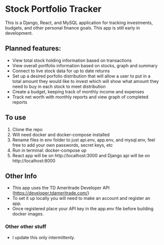 # Stock Portfolio Tracker

This is a Django, React, and MySQL application for tracking investments, budgets,
and other personal finance goals. This app is still early in development.


## Planned features:
- View total stock holding information based on transactions
- View overall portfolio information based on stocks, graph and summary
- Connect to live stock data for up to date returns
- Set up a desired porfolio distribution that will allow a user to put in
a total amount they would like to invest which will show what amount they need
to buy in each stock to meet distribution
- Create a budget, keeping track of monthly income and expenses
- Track net worth with monthly reports and view graph of completed reports


## To use
1. Clone the repo
2. Will need docker and docker-compose installed
3. Rename files in env folder to just api.env, app.env, and mysql.env, feel free to add
your own passwords, secret keys, etc
4. Run in terminal: docker-compose up
5. React app will be on http://localhost:3000 and Django api will be on
http://localhost:8000


## Other Info
- This app uses the TD Ameritrade Developer API (https://developer.tdameritrade.com/)
- To set it up locally you will need to make an account and register an app.
- Once registered place your API key in the app.env file before building docker images.


### Other other stuff
- I update this only intermittenly.

